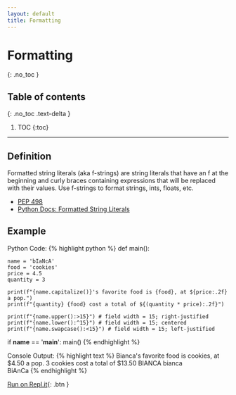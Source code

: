 ```yaml
---
layout: default
title: Formatting
---
```


# Formatting
{: .no_toc }
## Table of contents
{: .no_toc .text-delta }

1. TOC
{:toc}

---

## Definition
Formatted string literals (aka f-strings) are string literals that have an f at the beginning and curly braces containing expressions that will be replaced with their values. Use f-strings to format strings, ints, floats, etc.
- [PEP 498](https://www.python.org/dev/peps/pep-0498/)
- [Python Docs: Formatted String Literals](https://docs.python.org/3/reference/lexical_analysis.html#f-strings)

## Example

Python Code:
{% highlight python %}
def main():

    name = 'bIaNcA'
    food = 'cookies'
    price = 4.5
    quantity = 3

    print(f"{name.capitalize()}'s favorite food is {food}, at ${price:.2f} a pop.")
    print(f"{quantity} {food} cost a total of ${(quantity * price):.2f}")

    print(f"{name.upper():>15}") # field width = 15; right-justified
    print(f"{name.lower():^15}") # field width = 15; centered
    print(f"{name.swapcase():<15}") # field width = 15; left-justified
    
if __name__ == '__main__':
    main()
{% endhighlight %}

Console Output:
{% highlight text %}
Bianca's favorite food is cookies, at $4.50 a pop.
3 cookies cost a total of $13.50
         BIANCA
    bianca     
BiAnCa
{% endhighlight %}

[Run on Repl.it](https://repl.it/@bianca_ruiz/f-strings#main.py){: .btn }
